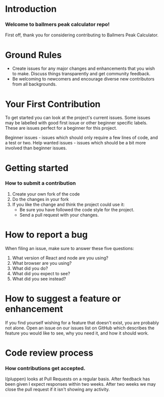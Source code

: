 # Introduction

### Welcome to ballmers peak calculator repo!

First off, thank you for considering contributing to Ballmers Peak Calculator.

# Ground Rules

 * Create issues for any major changes and enhancements that you wish to make. Discuss things transparently and get community feedback.
 * Be welcoming to newcomers and encourage diverse new contributors from all backgrounds.

# Your First Contribution
To get started you can look at the project's current issues. Some issues may be labelled with good first issue or other beginner specific labels. These are issues perfect for a beginner for this project.

 Beginner issues - issues which should only require a few lines of code, and a test or two.
 Help wanted issues - issues which should be a bit more involved than beginner issues.

# Getting started
### How to submit a contribution

1. Create your own fork of the code
2. Do the changes in your fork
3. If you like the change and think the project could use it:
    * Be sure you have followed the code style for the project.
    * Send a pull request with your changes.


# How to report a bug
 When filing an issue, make sure to answer these five questions:

 1. What version of React and node are you using?
 2. What browser are you using?
 3. What did you do?
 4. What did you expect to see?
 5. What did you see instead?

# How to suggest a feature or enhancement
 If you find yourself wishing for a feature that doesn't exist, you are probably not alone. Open an issue on our issues list on GitHub which describes the feature you would like to see, why you need it, and how it should work.

# Code review process
### How contributions get accepted.
 I(pluppen) looks at Pull Requests on a regular basis.
 After feedback has been given I expect responses within two weeks. After two weeks we may close the pull request if it isn't showing any activity.